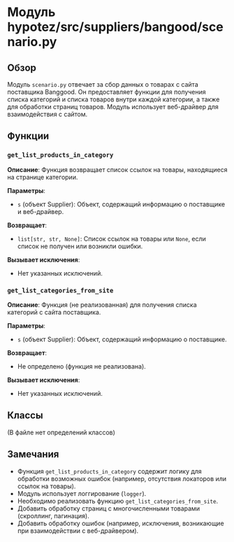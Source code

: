 # Модуль hypotez/src/suppliers/bangood/scenario.py

## Обзор

Модуль `scenario.py` отвечает за сбор данных о товарах с сайта поставщика Banggood. Он предоставляет функции для получения списка категорий и списка товаров внутри каждой категории, а также для обработки страниц товаров.  Модуль использует веб-драйвер для взаимодействия с сайтом.

## Функции

### `get_list_products_in_category`

**Описание**: Функция возвращает список ссылок на товары, находящиеся на странице категории.

**Параметры**:

- `s` (объект Supplier): Объект, содержащий информацию о поставщике и веб-драйвер.

**Возвращает**:

- `list[str, str, None]`: Список ссылок на товары или `None`, если список не получен или возникли ошибки.

**Вызывает исключения**:

- Нет указанных исключений.


### `get_list_categories_from_site`

**Описание**: Функция (не реализованная) для получения списка категорий с сайта поставщика.

**Параметры**:

- `s` (объект Supplier): Объект, содержащий информацию о поставщике.

**Возвращает**:

- Не определено (функция не реализована).

**Вызывает исключения**:

- Нет указанных исключений.


## Классы

(В файле нет определений классов)


## Замечания

- Функция `get_list_products_in_category` содержит логику для обработки возможных ошибок (например, отсутствия локаторов или ссылок на товары).
- Модуль использует логгирование (`logger`).
-  Необходимо реализовать функцию `get_list_categories_from_site`.
- Добавить обработку страниц с многочисленными товарами (скроллинг, пагинация).
- Добавить обработку ошибок (например, исключения, возникающие при взаимодействии с веб-драйвером).